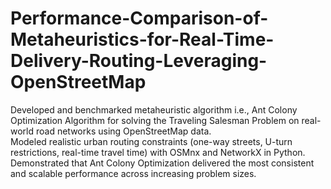# Performance-Comparison-of-Metaheuristics-for-Real-Time-Delivery-Routing-Leveraging-OpenStreetMap
Developed and benchmarked metaheuristic algorithm i.e., Ant Colony Optimization Algorithm for solving the Traveling Salesman Problem on real-world road networks using OpenStreetMap data.  
Modeled realistic urban routing constraints (one-way streets, U-turn restrictions, real-time travel time) with OSMnx and NetworkX in Python. 
Demonstrated that Ant Colony Optimization delivered the most consistent and scalable performance across increasing problem sizes.
